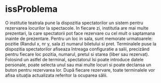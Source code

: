 # issProblema

O institutie teatrala pune la dispozitia spectatorilor un sistem pentru rezervarea locurilor la spectacole. In fiecare zi, institutia are mai multe prezentari, la care spectatorii pot face rezervare cu cel mult o saptamana inainte de prezentare. Pentru un loc in sala, sunt memorate urmatoarele: pozitie (Randul x, nr y, sala z) numarul biletului si pret. Terminalele puse la dispozitia spectatorilor afiseaza întreaga configuratie a salii, precizând pentru fiecare loc pozitia, numarul, pretul si starea (liber sau rezervat). Folosind un astfel de terminal, spectatorul îsi poate introduce datele personale, poate selecta unul sau mai multe locuri si poate declansa un buton pentru rezervarea lor. După fiecare rezervare, toate terminalele vor afisa situația actualizata referitor la ocuparea sălii. 
